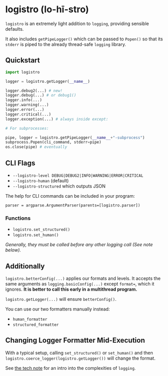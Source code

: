 # **logistro (lo-hī-stro)**

`logistro` is an extremely light addition to `logging`, providing sensible defaults.

It also includes `getPipeLogger()` which can be passed to `Popen()` so that its
`stderr` is piped to the already thread-safe `logging` library.

## Quickstart

```python
import logistro

logger = logistro.getLogger(__name__)

logger.debug2(...) # new!
logger.debug(...) # or debug1()
logger.info(...)
logger.warning(...)
logger.error(...)
logger.critical(...)
logger.exception(...) # always inside except:

# For subprocesses:

pipe, logger = logistro.getPipeLogger(__name__+"-subprocess")
subprocess.Popen(cli_command, stderr=pipe)
os.close(pipe) # eventually
```

## CLI Flags

* `--logistro-level DEBUG|DEBUG2|INFO|WARNING|ERROR|CRITICAL`
* `--logistro-human` (default)
* `--logistro-structured` which outputs JSON

The help for CLI commands can be included in your program:

```
parser = argparse.ArgumentParser(parents=[logistro.parser])
```

### Functions

* `logistro.set_structured()`
* `logistro.set_human()`

*Generally, they must be called before any other logging call (See note below).*

## Additionally


`logistro.betterConfig(...)` applies our formats and levels. It accepts the same
arguments as `logging.basicConfig(...)` except `format=`, which it ignores.
**It is better to call this early in a multithread program.**

`logistro.getLogger(...)` will ensure `betterConfig()`.

You can use our two formatters manually instead:

* `human_formatter`
* `structured_formatter`


## Changing Logger Formatter Mid-Execution

With a typical setup, calling `set_structured()` or `set_human()`
and then `logistro.coerce_logger(logistro.getLogger())` will change the format.

See [the tech note](TECH_NOTE.md) for an intro into the complexities of `logging`.
